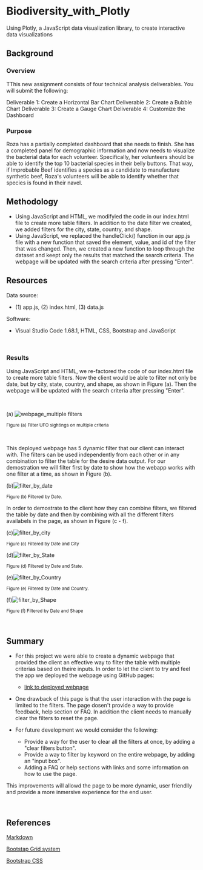 # Biodiversity_with_Plotly
Using Plotly, a JavaScript data visualization library, to create interactive data visualizations

## Background
### Overview
TThis new assignment consists of four technical analysis deliverables. You will submit the following:

Deliverable 1: Create a Horizontal Bar Chart
Deliverable 2: Create a Bubble Chart
Deliverable 3: Create a Gauge Chart
Deliverable 4: Customize the Dashboard

### Purpose
Roza has a partially completed dashboard that she needs to finish. She has a completed panel for demographic information and now needs to visualize the bacterial data for each volunteer. Specifically, her volunteers should be able to identify the top 10 bacterial species in their belly buttons. That way, if Improbable Beef identifies a species as a candidate to manufacture synthetic beef, Roza's volunteers will be able to identify whether that species is found in their navel.


## Methodology
- Using JavaScript and HTML, we modifyied the code in our index.html file to create more table filters. In addition to the date filter we created, we added filters for the city, state, country, and shape. 
- Using JavaScript, we replaced the handleClick() function in our app.js file with a new function that saved the element, value, and id of the filter that was changed. Then, we created a new function to loop through the dataset and keept only the results that matched the search criteria. The webpage will be updated with the search criteria after pressing "Enter".

## Resources
 
Data source:
- (1) app.js, (2) index.html, (3) data.js
 
Software:
- Visual Studio Code 1.68.1, HTML, CSS, Bootstrap and JavaScript
 
<br/>

### Results

Using JavaScript and HTML, we re-factored the code of our index.html file to create more table filters. Now the client would be able to filter not only be date, but by city, state, country, and shape, as shown in Figure (a). Then the webpage will be updated with the search criteria after pressing "Enter".

<br/>

(a) ![webpage_multiple filters](./static/images/webpage_multiple%20filters.png)

<sub> Figure (a) Filter UFO sightings on multiple criteria

<br/>

This deployed webpage has 5 dynamic filter that our client can interact with. The filters can be used independently from each other or in any combination to filter the table for the desire data output. For our demostration we will filter first by date to show how the webapp works with one filter at a time, as shown in Figure (b).

(b)![filter_by_date](./static/images/filter_by_date.png)

<sub> Figure (b) Filtered by Date.

In order to demostrate to the client how they can combine filters, we filtered the table by date and then by combining with all the different filters availabels in the page, as shown in Figure (c - f).

(c)![filter_by_city](./static/images/filter_by_city.png)

<sub> Figure (c) Filtered by Date and City

(d)![filter_by_State](./static/images/filter_by_state.png)

<sub> Figure (d) Filtered by Date and State.

(e)![filter_by_Country](./static/images/filter_by_country.png)

<sub> Figure (e) Filtered by Date and Country.

(f)![filter_by_Shape](./static/images/filter_by_shape.png)
 
<sub> Figure (f) Filtered by Date and Shape

<br/>


## Summary

- For this project we were able to create a dynamic webpage that provided the client an effective way to filter the table with multiple criterias based on theire inputs. In order to let the client to try and feel the app we deployed the webpage using GitHub pages:

     - [link to deployed webpage](https://l-aldarondo.github.io/UFOs/)

- One drawback of this page is that the user interaction with the page is limited to the filters. The page dosen't provide a way to provide feedback, help section or FAQ. In addition the client needs to manually clear the filters to reset the page.

- For future development we would consider the following:
    - Provide a way for the user to clear all the filters at once, by adding a "clear filters button".
    - Provide a way to filter by keyword on the entire webpage, by adding an "input box".
    - Adding a FAQ or help sections with links and some information on how to use the page.

This improvements will allowd the page to be more dynamic, user friendlly and provide a more inmersive experience for the end user.

<br/>

## References

[Markdown](https://docs.github.com/en/get-started/writing-on-github/getting-started-with-writing-and-formatting-on-github/basic-writing-and-formatting-syntax)
 
[Bootstap Grid system](https://getbootstrap.com/docs/3.3/examples/grid/)
 
[Bootstrap CSS](https://getbootstrap.com/docs/3.3/css/)



